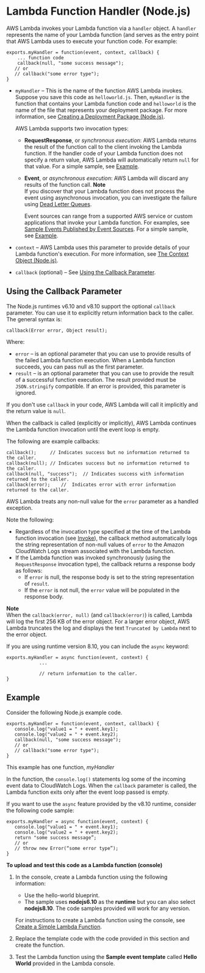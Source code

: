 # Lambda Function Handler \(Node\.js\)<a name="nodejs-prog-model-handler"></a>

AWS Lambda invokes your Lambda function via a `handler` object\. A `handler` represents the name of your Lambda function \(and serves as the entry point that AWS Lambda uses to execute your function code\. For example: 

```
exports.myHandler = function(event, context, callback) {   
    ... function code   
    callback(null, "some success message");
   // or 
   // callback("some error type"); 
}
```
+ `myHandler` – This is the name of the function AWS Lambda invokes\. Suppose you save this code as `helloworld.js`\. Then, `myHandler` is the function that contains your Lambda function code and `helloworld` is the name of the file that represents your deployment package\. For more information, see [Creating a Deployment Package \(Node\.js\)](nodejs-create-deployment-pkg.md)\.

  AWS Lambda supports two invocation types:
  + **RequestResponse**, or *synchronous execution*: AWS Lambda returns the result of the function call to the client invoking the Lambda function\. If the handler code of your Lambda function does not specify a return value, AWS Lambda will automatically return `null` for that value\. For a simple sample, see [Example](#nodejs-prog-model-handler-example)\.
  + **Event**, or *asynchronous execution*: AWS Lambda will discard any results of the function call\. 
**Note**  
If you discover that your Lambda function does not process the event using asynchronous invocation, you can investigate the failure using [Dead Letter Queues](dlq.md)\.

     Event sources can range from a supported AWS service or custom applications that invoke your Lambda function\. For examples, see [Sample Events Published by Event Sources](eventsources.md)\. For a simple sample, see [Example](#nodejs-prog-model-handler-example)\. 
+ `context` – AWS Lambda uses this parameter to provide details of your Lambda function's execution\. For more information, see [The Context Object \(Node\.js\)](nodejs-prog-model-context.md)\.
+ `callback` \(optional\) – See [Using the Callback Parameter](#nodejs-prog-model-handler-callback)\.

## Using the Callback Parameter<a name="nodejs-prog-model-handler-callback"></a>

The Node\.js runtimes v6\.10 and v8\.10 support the optional `callback` parameter\. You can use it to explicitly return information back to the caller\. The general syntax is:

```
callback(Error error, Object result);
```

Where:
+ `error` – is an optional parameter that you can use to provide results of the failed Lambda function execution\. When a Lambda function succeeds, you can pass null as the first parameter\.
+  `result` – is an optional parameter that you can use to provide the result of a successful function execution\. The result provided must be `JSON.stringify` compatible\. If an error is provided, this parameter is ignored\. 

If you don't use `callback` in your code, AWS Lambda will call it implicitly and the return value is `null`\.

When the callback is called \(explicitly or implicitly\), AWS Lambda continues the Lambda function invocation until the event loop is empty\. 

The following are example callbacks:

```
callback();     // Indicates success but no information returned to the caller.
callback(null); // Indicates success but no information returned to the caller.
callback(null, "success");  // Indicates success with information returned to the caller.
callback(error);    //  Indicates error with error information returned to the caller.
```

AWS Lambda treats any non\-null value for the `error` parameter as a handled exception\. 

Note the following:
+ Regardless of the invocation type specified at the time of the Lambda function invocation \(see [Invoke](API_Invoke.md)\), the callback method automatically logs the string representation of non\-null values of `error` to the Amazon CloudWatch Logs stream associated with the Lambda function\. 
+ If the Lambda function was invoked synchronously \(using the `RequestResponse` invocation type\), the callback returns a response body as follows:
  + If `error` is null, the response body is set to the string representation of `result`\. 
  + If the `error` is not null, the `error` value will be populated in the response body\. 

**Note**  
When the `callback(error, null)` \(and `callback(error)`\) is called, Lambda will log the first 256 KB of the error object\. For a larger error object, AWS Lambda truncates the log and displays the text `Truncated by Lambda` next to the error object\.

If you are using runtime version 8\.10, you can include the `async` keyword:

```
exports.myHandler = async function(event, context) {
            ...
            
            // return information to the caller.  
}
```

## Example<a name="nodejs-prog-model-handler-example"></a>

Consider the following Node\.js example code\. 

```
exports.myHandler = function(event, context, callback) {
   console.log("value1 = " + event.key1);
   console.log("value2 = " + event.key2);  
   callback(null, "some success message");
   // or 
   // callback("some error type"); 
}
```

This example has one function, *myHandler*

In the function, the `console.log()` statements log some of the incoming event data to CloudWatch Logs\. When the `callback` parameter is called, the Lambda function exits only after the event loop passed is empty\.

If you want to use the `async` feature provided by the v8\.10 runtime, consider the following code sample:

```
exports.myHandler = async function(event, context) {
   console.log("value1 = " + event.key1);
   console.log("value2 = " + event.key2);  
   return "some success message”;
   // or 
   // throw new Error(“some error type”); 
}
```

**To upload and test this code as a Lambda function \(console\)**

1. In the console, create a Lambda function using the following information:
   + Use the hello\-world blueprint\. 
   + The sample uses **nodejs6\.10** as the **runtime** but you can also select **nodejs8\.10**\. The code samples provided will work for any version\.

   For instructions to create a Lambda function using the console, see [Create a Simple Lambda Function](get-started-create-function.md)\.

1. Replace the template code with the code provided in this section and create the function\.

1. Test the Lambda function using the **Sample event template** called **Hello World** provided in the Lambda console\. 